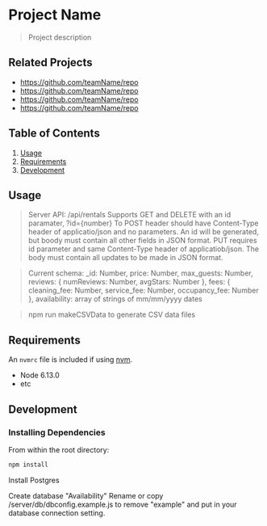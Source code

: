 # Project Name

> Project description

## Related Projects

  - https://github.com/teamName/repo
  - https://github.com/teamName/repo
  - https://github.com/teamName/repo
  - https://github.com/teamName/repo

## Table of Contents

1. [Usage](#Usage)
1. [Requirements](#requirements)
1. [Development](#development)

## Usage

> Server API: /api/rentals
> Supports GET and DELETE with an id paramater, ?id={number}
> To POST header should have Content-Type header of applicatio/json and no parameters. An id will be generated, but boody must contain all other fields in JSON format.
> PUT requires id parameter and same Content-Type header of applicatiob/json. The body must contain all updates to be made in JSON format.

> Current schema:
  _id: Number,
  price: Number,
  max_guests: Number,
  reviews: {
    numReviews: Number,
    avgStars: Number
  },
  fees: {
    cleaning_fee: Number,
    service_fee: Number,
    occupancy_fee: Number
  },
  availability: array of strings of mm/mm/yyyy dates

  > npm run makeCSVData to generate CSV data files

## Requirements

An `nvmrc` file is included if using [nvm](https://github.com/creationix/nvm).

- Node 6.13.0
- etc

## Development

### Installing Dependencies

From within the root directory:

```sh
npm install
```

Install Postgres

Create database "Availability"
Rename or copy /server/db/dbconfig.example.js to remove "example" and put in your database connection setting.
